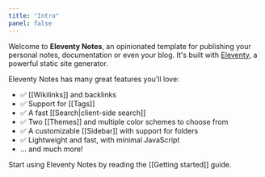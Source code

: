 ```yaml
---
title: "Intro"
panel: false
---
```


Welcome to **Eleventy Notes**, an opinionated template for publishing your personal notes, documentation or even your blog. It's built with [Eleventy](https://www.11ty.dev/), a powerful static site generator.

Eleventy Notes has many great features you'll love:

- ✅ [[Wikilinks]] and backlinks
- ✅ Support for [[Tags]]
- ✅ A fast [[Search|client-side search]]
- ✅ Two [[Themes]] and multiple color schemes to choose from
- ✅ A customizable [[Sidebar]] with support for folders
- ✅ Lightweight and fast, with minimal JavaScript
- ... and much more!

Start using Eleventy Notes by reading the [[Getting started]] guide.
